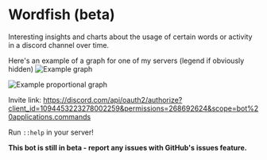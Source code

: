 # Wordfish (beta)

Interesting insights and charts about the usage of certain words or activity in a discord channel over time.

Here's an example of a graph for one of my servers (legend if obviously hidden)
![Example graph](https://i.imgur.com/YeLQDcI.png)

![Example proportional graph](https://i.imgur.com/EUGK1xh.png)

Invite link: https://discord.com/api/oauth2/authorize?client_id=1094453223278002259&permissions=268692624&scope=bot%20applications.commands

Run `::help` in your server!

**This bot is still in beta - report any issues with GitHub's issues feature.**